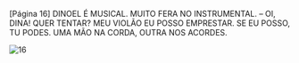 [Página 16]
DINOEL É MUSICAL. MUITO FERA NO INSTRUMENTAL.
– OI, DINA! QUER TENTAR? MEU VIOLÃO EU POSSO EMPRESTAR.
SE EU POSSO, TU PODES. UMA MÃO NA CORDA, OUTRA NOS ACORDES.


![16](./img/page_16-01.jpg)
